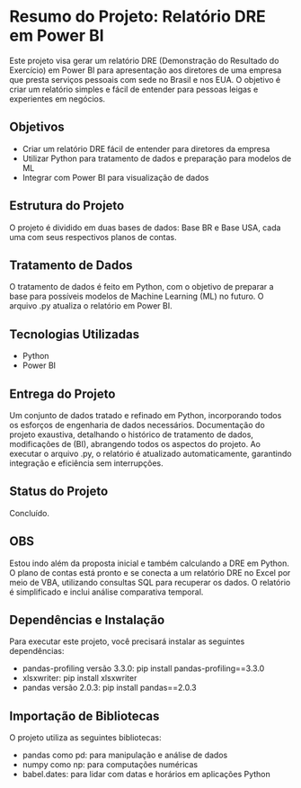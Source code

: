<!DOCTYPE html> <html><body> <h1>Resumo do Projeto: Relatório DRE em Power BI</h1> <p>Este projeto visa gerar um relatório DRE (Demonstração do Resultado do Exercício) em Power BI para apresentação aos diretores de uma empresa que presta serviços pessoais com sede no Brasil e nos EUA. O objetivo é criar um relatório simples e fácil de entender para pessoas leigas e experientes em negócios.</p> <h2>Objetivos</h2> <ul> <li>Criar um relatório DRE fácil de entender para diretores da empresa</li> <li>Utilizar Python para tratamento de dados e preparação para modelos de ML</li> <li>Integrar com Power BI para visualização de dados</li> </ul> <h2>Estrutura do Projeto</h2> <p>O projeto é dividido em duas bases de dados: Base BR e Base USA, cada uma com seus respectivos planos de contas.</p> <h2>Tratamento de Dados</h2> <p>O tratamento de dados é feito em Python, com o objetivo de preparar a base para possíveis modelos de Machine Learning (ML) no futuro. O arquivo .py atualiza o relatório em Power BI.</p> <h2>Tecnologias Utilizadas</h2> <ul> <li>Python</li> <li>Power BI</li> </ul> <h2>Entrega do Projeto</h2> <p>Um conjunto de dados tratado e refinado em Python, incorporando todos os esforços de engenharia de dados necessários. Documentação do projeto exaustiva, detalhando o histórico de tratamento de dados, modificações de (BI), abrangendo todos os aspectos do projeto. Ao executar o arquivo .py, o relatório é atualizado automaticamente, garantindo integração e eficiência sem interrupções.</p> <h2>Status do Projeto</h2> <p>Concluído.</p> <h2>OBS</h2> <p>Estou indo além da proposta inicial e também calculando a DRE em Python. O plano de contas está pronto e se conecta a um relatório DRE no Excel por meio de VBA, utilizando consultas SQL para recuperar os dados. O relatório é simplificado e inclui análise comparativa temporal.</p> <h2>Dependências e Instalação</h2> <p>Para executar este projeto, você precisará instalar as seguintes dependências:</p> <ul> <li>pandas-profiling versão 3.3.0: pip install pandas-profiling==3.3.0</li> <li>xlsxwriter: pip install xlsxwriter</li> <li>pandas versão 2.0.3: pip install pandas==2.0.3</li> </ul> <h2>Importação de Bibliotecas</h2> <p>O projeto utiliza as seguintes bibliotecas:</p> <ul> <li>pandas como pd: para manipulação e análise de dados</li> <li>numpy como np: para computações numéricas</li> <li>babel.dates: para lidar com datas e horários em aplicações Python</li> </ul> 
